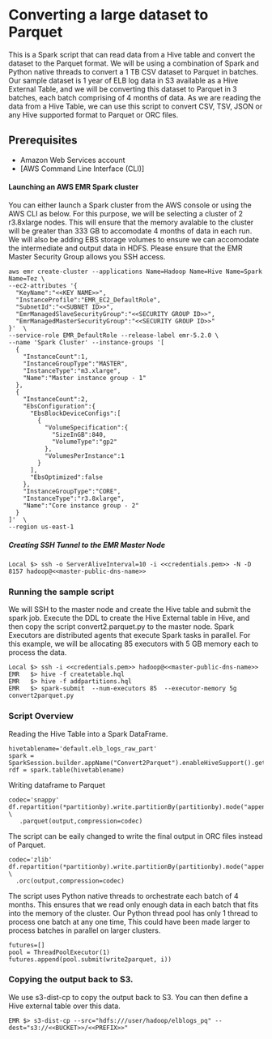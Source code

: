 # Converting a large dataset to Parquet

This is a Spark script that can read data from a Hive table and convert the dataset to the Parquet format. We will be using a combination of Spark and Python native threads to convert a 1 TB CSV dataset to Parquet in batches. Our sample dataset is 1 year of ELB log data in S3 available as a Hive External Table, and we will be converting this dataset to Parquet in 3 batches, each batch comprising of 4 months of data. As we are reading the data from a Hive Table, we can use this script to convert CSV, TSV, JSON or any Hive supported format to Parquet or ORC files.

## Prerequisites
- Amazon Web Services account
- [AWS Command Line Interface (CLI)]

#### Launching an AWS EMR Spark cluster

You can either launch a Spark cluster from the AWS console or using the AWS CLI as below. For this purpose, we will be selecting a cluster of 2 r3.8xlarge nodes. This will ensure that the memory avalable to the cluster will be greater than 333 GB to accomodate 4 months of data in each run. We will also be adding EBS storage volumes to ensure we can accomodate the intermediate and output data in HDFS. Please ensure that the EMR Master Security Group allows you SSH access.

```
aws emr create-cluster --applications Name=Hadoop Name=Hive Name=Spark Name=Tez \
--ec2-attributes '{  
  "KeyName":"<<KEY NAME>>",
  "InstanceProfile":"EMR_EC2_DefaultRole",
  "SubnetId":"<<SUBNET ID>>",
  "EmrManagedSlaveSecurityGroup":"<<SECURITY GROUP ID>>",
  "EmrManagedMasterSecurityGroup":"<<SECURITY GROUP ID>>"
}'  \
--service-role EMR_DefaultRole --release-label emr-5.2.0 \
--name 'Spark Cluster' --instance-groups '[  
  {  
    "InstanceCount":1,
    "InstanceGroupType":"MASTER",
    "InstanceType":"m3.xlarge",
    "Name":"Master instance group - 1"
  },
  {  
    "InstanceCount":2,
    "EbsConfiguration":{  
      "EbsBlockDeviceConfigs":[  
        {  
          "VolumeSpecification":{  
            "SizeInGB":840,
            "VolumeType":"gp2"
          },
          "VolumesPerInstance":1
        }
      ],
      "EbsOptimized":false
    },
    "InstanceGroupType":"CORE",
    "InstanceType":"r3.8xlarge",
    "Name":"Core instance group - 2"
  }
]'  \
--region us-east-1
```

##### Creating SSH Tunnel to the EMR Master Node
```
Local $> ssh -o ServerAliveInterval=10 -i <<credentials.pem>> -N -D 8157 hadoop@<<master-public-dns-name>>
```

### Running the sample script

We will SSH to the master node and create the Hive table and submit the spark job. Execute the DDL to create the Hive External table in Hive, and then copy the script convert2.parquet.py to the master node. Spark Executors are distributed agents that execute Spark tasks in parallel. For this example, we will be allocating 85 executors with 5 GB memory each to process the data.
```
Local $> ssh -i <<credentials.pem>> hadoop@<<master-public-dns-name>>
EMR   $> hive -f createtable.hql
EMR   $> hive -f addpartitions.hql
EMR   $> spark-submit  --num-executors 85  --executor-memory 5g convert2parquet.py
```

### Script Overview 
Reading the Hive Table into a Spark DataFrame.
```
hivetablename='default.elb_logs_raw_part'
spark = SparkSession.builder.appName("Convert2Parquet").enableHiveSupport().getOrCreate()
rdf = spark.table(hivetablename)
```

Writing dataframe to Parquet
```
codec='snappy'
df.repartition(*partitionby).write.partitionBy(partitionby).mode("append") \
   .parquet(output,compression=codec)
```

The script can be eaily changed to write the final output in ORC files instead of Parquet.
```
codec='zlib'
df.repartition(*partitionby).write.partitionBy(partitionby).mode("append") \
  .orc(output,compression=codec)
```

The script uses Python native threads to orchestrate each batch of 4 months. This ensures that we read only enough data in each batch that fits into the memory of the cluster. Our Python thread pool has only 1 thread to process one batch at any one time, This could have been made larger to process batches in parallel on larger clusters.
```
futures=[]
pool = ThreadPoolExecutor(1)
futures.append(pool.submit(write2parquet, i))

```

### Copying the output back to S3. 

We use s3-dist-cp to copy the output back to S3. You can then define a Hive external table over this data.
```
EMR $> s3-dist-cp --src="hdfs:///user/hadoop/elblogs_pq" --dest="s3://<<BUCKET>>/<<PREFIX>>" 
```
